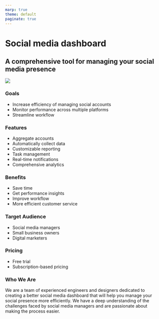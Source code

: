 ```yaml
---
marp: true
theme: default
paginate: true
---
```

# Social media dashboard
## A comprehensive tool for managing your social media presence

![](https://images.unsplash.com/photo-1559893756-e83e8de8d991?ixlib=rb-1.2.1&ixid=eyJhcHBfaWQiOjEyMDd9&auto=format&fit=crop&w=1934&q=80)

### Goals
- Increase efficiency of managing social accounts
- Monitor performance across multiple platforms
- Streamline workflow

### Features
- Aggregate accounts
- Automatically collect data
- Customizable reporting
- Task management
- Real-time notifications
- Comprehensive analytics

### Benefits
- Save time
- Get performance insights
- Improve workflow
- More efficient customer service

### Target Audience
- Social media managers
- Small business owners
- Digital marketers

### Pricing
- Free trial
- Subscription-based pricing

### Who We Are
We are a team of experienced engineers and designers dedicated to creating a better social media dashboard that will help you manage your social presence more efficiently. We have a deep understanding of the challenges faced by social media managers and are passionate about making the process easier.
  